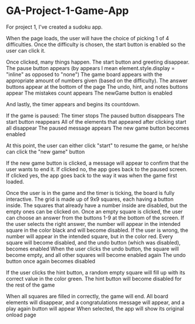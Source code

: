 # GA-Project-1-Game-App

For project 1, I've created a sudoku app.

When the page loads, the user will have the choice of picking 1 of 4 difficulties. Once the difficulty is chosen, the start button is enabled so the user can click it.

Once clicked, many things happen. 
The start button and greeting disappear.
The pause button appears (by appears I mean element.style.display = "inline" as opposed to "none")
The game board appears with the appropriate amount of numbers given (based on the difficulty).
The answer buttons appear at the bottom of the page
The undo, hint, and notes buttons appear
The mistakes count appears
The newGame button is enabled

And lastly, the timer appears and begins its countdown.


If the game is paused:
The timer stops
The paused button disappears
The start button reappears 
All of the elements that appeared after clicking start all disappear
The paused message appears
The new game button becomes enabled

At this point, the user can either click "start" to resume the game, or he/she can click the "new game" button

If the new game button is clicked, a message will appear to confirm that the user wants to end it.
If clicked no, the app goes back to the paused screen. If clicked yes, the app goes back to the way it was when the game first loaded.

Once the user is in the game and the timer is ticking, the board is fully interactive. The grid is made up of 9x9 squares, each having a button inside. The squares that already have a number inside are disabled, but the empty ones can be clicked on.
Once an empty square is clicked, the user can choose an answer from the buttons 1-9 at the bottom of the screen.
If the user selects the right answer, the number will appear in the intended square in the color black and will become disabled.
If the user is wrong, the number will appear in the intended square, but in the color red.
Every square will become disabled, and the undo button (which was disabled), becomes enabled
When the user clicks the undo button, the square will become empty, and all other squares will become enabled again
The undo button once again becomes disabled

If the user clicks the hint button, a random empty square will fill up with its correct value in the color green.
The hint button will become disabled for the rest of the game




When all squares are filled in correctly, the game will end.
All board elements will disappear, and a congratulations message will appear, and a play again button will appear
When selected, the app will show its original onload page










